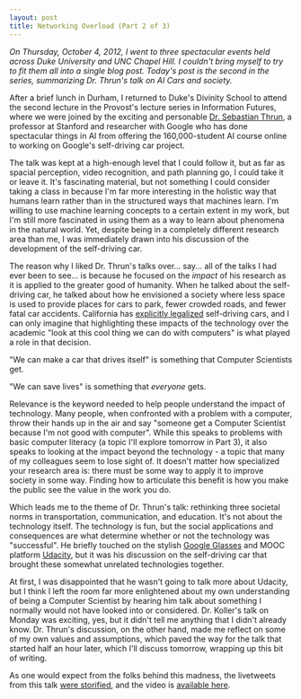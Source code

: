 ```yaml
---
layout: post
title: Networking Overload (Part 2 of 3)
---
```


*On Thursday, October 4, 2012, I went to three spectacular events held across Duke University and UNC Chapel Hill. I couldn't bring myself to try to fit them all into a single blog post. Today's post is the second in the series, summarizing Dr. Thrun's talk on AI Cars and society.*

After a brief lunch in Durham, I returned to Duke's Divinity School to attend the second lecture in the Provost's lecture series in Information Futures, where we were joined by the exciting and personable <a href="http://robots.stanford.edu/">Dr. Sebastian Thrun</a>, a professor at Stanford and researcher with Google who has done spectacular things in AI from offering the 160,000-student AI course online to working on Google's self-driving car project.

The talk was kept at a high-enough level that I could follow it, but as far as spacial perception, video recognition, and path planning go, I could take it or leave it. It's fascinating material, but not something I could consider taking a class in because I'm far more interesting in the holistic way that humans learn rather than in the structured ways that machines learn. I'm willing to use machine learning concepts to a certain extent in my work, but I'm still more fascinated in using them as a way to learn about phenomena in the natural world. Yet, despite being in a completely different research area than me, I was immediately drawn into his discussion of the development of the self-driving car.

The reason why I liked Dr. Thrun's talks over... say... all of the talks I had ever been to see... is because he focused on the <em>impact</em> of his research as it is applied to the greater good of humanity. When he talked about the self-driving car, he talked about how he envisioned a society where less space is used to provide places for cars to park, fewer crowded roads, and fewer fatal car accidents. California has <a href="http://tech.slashdot.org/story/12/09/26/1621200/california-legalizes-self-driving-cars">explicitly legalized</a> self-driving cars, and I can only imagine that highlighting these impacts of the technology over the academic "look at this cool thing we can do with computers" is what played a role in that decision.

"We can make a car that drives itself" is something that Computer Scientists get.

"We can save lives" is something that <em>everyone</em> gets.

Relevance is the keyword needed to help people understand the impact of technology. Many people, when confronted with a problem with a computer, throw their hands up in the air and say "someone get a Computer Scientist because I'm not good with computer". While this speaks to problems with basic computer literacy (a topic I'll explore tomorrow in Part 3), it also speaks to looking at the impact beyond the technology - a topic that many of my colleagues seem to lose sight of. It doesn't matter how specialized your research area is: there must be some way to apply it to improve society in some way. Finding how to articulate this benefit is how you make the public see the value in the work you do.

Which leads me to the theme of Dr. Thrun's talk: rethinking three societal norms in transportation, communication, and education. It's not about the technology itself. The technology is fun, but the social applications and consequences are what determine whether or not the technology was "successful". He briefly touched on the stylish <a href="https://plus.google.com/+projectglass">Google Glasses</a> and MOOC platform <a href="http://udacity.com">Udacity</a>, but it was his discussion on the self-driving car that brought these somewhat unrelated technologies together.

At first, I was disappointed that he wasn't going to talk more about Udacity, but I think I left the room far more enlightened about my own understanding of being a Computer Scientist by hearing him talk about something I normally would not have looked into or considered. Dr. Koller's talk on Monday was exciting, yes, but it didn't tell me anything that I didn't already know. Dr. Thrun's discussion, on the other hand, made me reflect on some of my own values and assumptions, which paved the way for the talk that started half an hour later, which I'll discuss tomorrow, wrapping up this bit of writing.

As one would expect from the folks behind this madness, the livetweets from this talk <a href="http://storify.com/adelinekoh/sebastian-thrun-technologies-for-a-mobile-society">were storified</a>, and the video is <a href="http://divinity.capture.duke.edu/Panopto/Pages/Viewer/Default.aspx?id=6d75a39a-9689-461e-8062-8cd81a3fda52">available here</a>.
